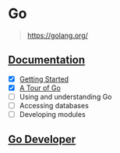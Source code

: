 # Go

> <https://golang.org/>

## [Documentation](https://go.dev/doc/)

- [x] [Getting Started](getting_started)
- [x] [A Tour of Go](a_tour_of_go)
- [ ] Using and understanding Go
- [ ] Accessing databases
- [ ] Developing modules

## [Go Developer](https://roadmap.sh/golang)
